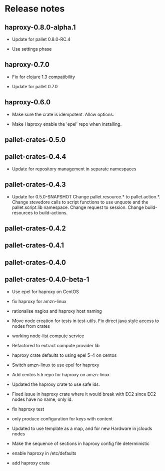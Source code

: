 # Release notes

## haproxy-0.8.0-alpha.1

- Update for pallet 0.8.0-RC.4

- Use settings phase

## haproxy-0.7.0

- Fix for clojure 1.3 compatibility

- Update for pallet 0.7.0

## haproxy-0.6.0

- Make sure the crate is idempotent. Allow options.

- Make Haproxy enable the 'epel' repo when installing.

## pallet-crates-0.5.0

## pallet-crates-0.4.4

- Update for repository management in separate namespaces

## pallet-crates-0.4.3

- Update for 0.5.0-SNAPSHOT
  Change pallet.resource.* to pallet.action.*. Change stevedore calls to
  script functions to use unquote and the pallet.script.lib namespace.
  Change request to session.  Change build-resources to build-actions.


## pallet-crates-0.4.2


## pallet-crates-0.4.1


## pallet-crates-0.4.0


## pallet-crates-0.4.0-beta-1

- Use epel for haproxy on CentOS

- fix haproxy for amzn-linux

- rationalise nagios and haproxy host naming

- Move node creation for tests in test-utils. Fix direct java style access to
  nodes from crates

- working node-list compute service

- Refactored to extract compute provider lib

- haproxy crate defaults to using epel 5-4 on centos

- Switch amzn-linux to use epel for haproxy

- Add centos 5.5 repo for haproxy on amzn-linux

- Updated the haproxy crate to use safe ids.

- Fixed issue in haproxy crate where it would break with EC2 since EC2 nodes
  have no name, only id.

- fix haproxy test

- only produce configuration for keys with content

- Updated to use template as a map, and for new Hardware in jclouds nodes

- Make the sequence of sections in haproxy config file deterministic

- enable haproxy in /etc/defaults

- add haproxy crate
